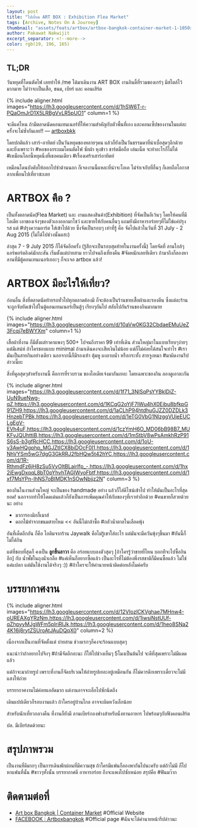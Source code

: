 ```yaml
---
layout: post
title: "ไปเยี่ยม ART BOX : Exhibition Flea Market"
tags: [Archive, Notes On A Journey]
thumbnail: "assets/feats/artbox/artbox-bangkok-container-market-1-1050x592.jpg"
author: Pakawat Nakwijit
excerpt_separator: <!--more-->
color: rgb(19, 196, 165)
---
```


## TL;DR

วันหยุดที่โดนตัดไฟ เลยทำให้ /me ได้มาเดินงาน ART BOX งานอินดี้ที่รวมของเกร๋ๆ มีสไตล์ไว้มากมาย ไม่ว่าจะเป็นเสื้อ, ขนม, เบียร์ และ คอนเสิร์ต 
<!--more-->

{% include aligner.html images="https://lh3.googleusercontent.com/d/1hSW6T-r-PQaOmJrD1X5LRBgVvLR5pUO1" column=1 %}

<div class="blockquote">
จะดีแค่ไหน ถ้ามีตลาดนัดคอนเทนเนอร์ที่ให้ความสำคัญกับตัวพื้นที่เอง และคอนเซ็ปของงานในแต่ละครั้งจะไม่ซ้ำกันเลย!! — <a href="http://www.artboxbkk.com/">artboxbkk</a>
</div>

โดยปกติแล้ว เสาร์-อาทิตย์ เป็นวันหยุดของหลายๆคน แล้วก็ยังเป็นวันธรรมดาที่น่าเบื่อสุดๆอีกด้วย และยิ่งเพราะว่า <span class="tag-en">#หอของกระผมโดนตัดไฟ</span> ซักผ้า หุงข้าว ชาร์ตมือถือ เล่นเน็ต จะทำอะไรก็ไม่ได้ <span class="tag-en">#เหมือนโลกนี้หยุดนิ่งที่เธอคนเดียว</span> <span class="tag-en">#เรื่องเศร้าเสาร์อาทิตย์</span>

เหมือนโดนบังคับให้ออกไปซ่าด้านนอก ก็เจองานนี้แหละที่น่าจะโอเค ไม่จำเจกับที่อื่นๆ ก็เลยถือโอกาสลากเพื่อนไปเที่ยวซะเลย

# ARTBOX คือ ?

เป็นทั้งตลาดนัด(Flea Market) และ งานแสดงสินค้า(Exhibition) ที่จัดเป็นอีเว้นๆ โดยให้คนที่มีไอเดีย เอาของเจ๋งๆของตัวเองออกมาโชว์ และขายให้กับคนอื่นๆ แถมยังมีอาหารอร่อยๆที่ไม่ใช่แค่ปรุงรส แต่ <span class="tag-en">#ปรุงความอาร์ต</span> ใส่เข้าไปด้วย ซึ่งจัดเป็นรอบๆ เท่าที่รู้ คือ จัดไปแล้วในวันที่ 31 July - 2 Aug 2015 (ไม่ได้ไปช่วงนั้นแฮะ)

ล่าสุด 7 - 9 July 2015 ก็ได้จัดอีกครั้ง (รู้สึกจะเป็นรอบสุดท้ายในงานครั้งนี้) โดยจัดที่ ลานใกล้ๆแอร์พอร์ตลิงค์มักกะสัน เริ่มตั้งแต่บ่ายสาม ยาวไปจนถึงเที่ยงคืน <span class="tag-en">#จัดหนักเลยทีเดียว</span> ถ้ามาถึงก็ลองหาลานที่มีตู้คอนเทนเนอร์เยอะๆ ก็จะเจอ artbox แล้ว!

# ARTBOX มีอะไรให้เที่ยว?

ก่อนอื่น สิ่งที่ตลาดนัดท้ายรถทั่วไปทุกตลาดต้องมี ก็จะต้องเป็นร้านขายเสื้อผ้าและรองตีน ซึ่งแต่ละร้านจะถูกจับยัดเข้าไปในตู้คอนเทนเนอร์เป็นตู้ๆ เรียงๆกันไป สลับไปกันร้านของกินมากมาย

{% include aligner.html images="https://lh3.googleusercontent.com/d/10aVw0KG32CbdaeEMuUeZ3Fcqj7eBWYXm" column=1 %}

เสื้อผ้าที่งาน ก็มีตั้งแต่ราคาแพงๆ 500+ ไปจนถึงราคา 99 เท่าที่เดิน ส่วนใหญ่มาในแบบเรียบๆง่ายๆ แต่มีเสน่ห์ ถ้าใครชอบแบบ minimal ถ้ามาเดินคงจะเสียเงินไม่น้อย แต่ก็ไม่ค่อยได้สนใจเท่าไร <span class="tag-en">#เรามันเป็นสายกินอย่างเดียว</span> นอกจากนี้ก็มีรองเท้า ตุ้มหู ผงอาบน้ำ หรือกระทั้ง สายจูงหมา <span class="tag-en">#มาผิดงานรึปล่าวเนี๊ยะ</span>

สิ่งที่คูลสุดๆสำหรับงานนี้ คือการที่รวบรวม ของไอเดียเจ๋งมากันเยอะ โดยเฉพาะของกิน ลองดูเอาละกัน

{% include aligner.html images="https://lh3.googleusercontent.com/d/1f71_3NlSqPsYYBklDiZ-UuN9ueNwg-qZ,https://lh3.googleusercontent.com/d/1KCqG2oYjF7IWu4hX0Eibu8bfkpG91ZH9,https://lh3.googleusercontent.com/d/1aCLhP94htdhuGJZZ0DZDLk3HnzebTPBk,https://lh3.googleusercontent.com/d/1eTG0VbG1NlzggVUjeEUCLgEgV-EVh4uF,https://lh3.googleusercontent.com/d/1czYmH6O_MD06bB98B7_MUKFvJQUhttiB,https://lh3.googleusercontent.com/d/1mStbV8wPsAmkhRzP91S6sS-b3gfRcHCC,https://lh3.googleusercontent.com/d/1oU-v3AwHQgphp_MGJZtICX8biDOcF0I1,https://lh3.googleusercontent.com/d/1NhVYSm5wG7dgG3GkRRJ2fbHQw5t42hYC,https://lh3.googleusercontent.com/d/1R-RthmdFz6jH8zSu5VyOltBLairlfp_-,https://lh3.googleusercontent.com/d/1hx2jEwgDxqqL8bT0pYhvhTAGlWyoFbtf,https://lh3.googleusercontent.com/d/1xf7MsYPn-IhNS7oBIMDK1nSOwNbjjz2N" column=3 %}



ของกินในงานส่วนใหญ่ จะเป็นของ handmade อย่าง แล้วก็ใส่ดีไซน์เข้าไป ทำให้มันเป็นอะไรที่สุดยอด! นอกจากทำให้โดดเด่นแล้วก็ยังเป็นการเพิ่มคุณค่าให้กับของๆที่เราทำอีกด้วย <span class="tag-en">#คนขายก็สวยด้วยนะ</span> อย่าง

* มาการองมิกกี้เมาส์
* ดอกไม้ทำจากขนมสายไหม << อันนี้ไม่กล้าซื้อ <span class="tag-en">#กลัวน้ำตาลในเลือดพุ้ง</span>

อันที่เด็ดอีกอัน ก็คือ ไอติมจากร้าน Jaywalk คือไม่รู้เขาใส่อะไร แต่มันจะมีควันพุ้งๆขึ้นมา <span class="tag-en">#อันนี้ก็ไม่ได้กิน</span>

แต่ที่ชอบที่สุดก็ คงเป็น **ลูกชิ้นลาวา** คือ อร่อยแบบลงตัวสุดๆ [ถ้าใครรู้ว่าขายที่ไหน บอกทีจะไปซื้อกินอีก] กับ น้ำพั๊ชในถุงน้ำเกลือ <span class="tag-en">#แค่เห็นก็อยากซื้อแล้ว</span> เป็นอะไรที่ไม่ต้องพึ่งรสชาติก็มีคนซื้อแล้ว ไม่ใช่แค่แปลก แต่มันใช้งานได้จริงๆ :))
<span class="tag-en">#ถ้าใครจะให้ค่านายหน้าติดต่อหลังไมค์ครับ</span>

# บรรยากาศงาน
{% include aligner.html images="https://lh3.googleusercontent.com/d/12VIozlCKVghae7MHnw4-oUREAXgYRzNm,https://lh3.googleusercontent.com/d/1iwsiNstUUf-qZhpyyMJgWFm5pIriRIJk,https://lh3.googleusercontent.com/d/1heo8SNa24K16j8rytZSUroAtJAuDQqX0" column=2 %}

เนื่องจากเป็นงานที่จัดตั้งแต่ บ่ายสาม ช่วงแรกๆก็คงจะร้อนแบบสุดๆ

แนะนำว่าถ้าอยากไปจิงๆ <span class="tag-en">#ถ้ามีจัดอีกอะนะ</span> ก็ให้ไปช่วงเย็นๆ 5โมงเป็นต้นไป จะดีที่สุดเพราะไม่มีแดดแล้ว

แต่ถ้าจะมาถ่ายรูป เพราะที่งานก็จัดบริเวณให้ถ่ายรูปเยอะอยู่เหมือนกัน ก็ไม่ควรดึกเพราะเดี๋ยวจะไม่มีแสงให้ถ่าย

บรรยากาศงานไม่ค่อยแออัดมาก แต่งานอาจจะเล็กไปซักนิดถึง

เดินแปปเดียวก็รอบงานแล้ว ถ้าใครอยู่บ้านไกล อาจจะผิดหวังเล็กน้อย

สำหรับนักเที่ยวกลางคืน ที่งานก็ยังมี ลานเบียร์กองฟางสำหรับนั่งทานอาหาร ไปพร้อมๆกับฟังคอนเสิร์ต

ปล. มีเบียร์สดด้วยนะ

# สรุปภาพรวม

เป็นงานที่ดีมากๆ เป็นการเดินพักผ่อนที่มีความสุข ถ้าใครมีแฟนก็ลองพากันไปนะครับ แต่ถ้าไม่มี ก็ไปหาแฟนที่นั้น <span class="tag-en">#ขาวๆทั้งนั้น</span> บรรยากาศดี อาหารอร่อย ถึงจะแพงไปซักหน่อย สรุปคือ <span class="tag-en">#ฟินมว๊าก</span>


# ติดตามต่อที่
* [Art box Bangkok \| Container Market](http://www.artboxbkk.com/) <span class="tag-en">#Official Website</span>
* [FACEBOOK : Artboxbangkok](https://www.facebook.com/Artboxbangkok) <span class="tag-en">#Official page</span>
<span class="tag-en">#ฉันจะได้ค่านายหน้ารึปล่าวนะ</span>

